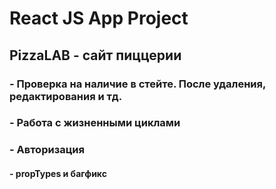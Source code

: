 # React JS App Project
## PizzaLAB - сайт пиццерии

### - Проверка на наличие в стейте. После удаления, редактирования и тд. 
### - Работа с жизненными циклами

### - Авторизация

#### - propTypes и багфикс
